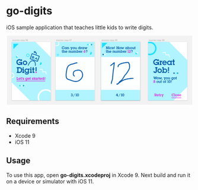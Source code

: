 # go-digits
iOS sample application that teaches little kids to write digits.

<p align="center">
  <img src="Screenshots/app_screens.png" width="500"/>
</p>

## Requirements
- Xcode 9
- iOS 11

## Usage
To use this app, open **go-digits.xcodeproj** in Xcode 9.
Next build and run it on a device or simulator with iOS 11.
